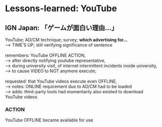 # Lessons-learned: YouTube

## IGN Japan: 「ゲームが面白い理由...」

YouTube; AD/CM technique; survey; <b>which advertising for...</b><br/>
--> TIME'S UP; still verifying significance of sentence<br/>
<br/>
remembers: YouTube OFFLINE ACTION,<br/>
--> after directly notifying youtube representative,<br/>
--> during university visit, of internet intermittent incidents inside university,<br/>
--> to cause VIDEO to NOT anymore execute;<br/>
<br/>
requested: that YouTube videos execute even OFFLINE,<br/>
--> notes: ONLINE requirement due to AD/CM had to be loaded<br/>
--> adds: third-party tools had momentarily also existed to download YouTube videos

### ACTION
YouTube OFFLINE became available for use<br/> 
